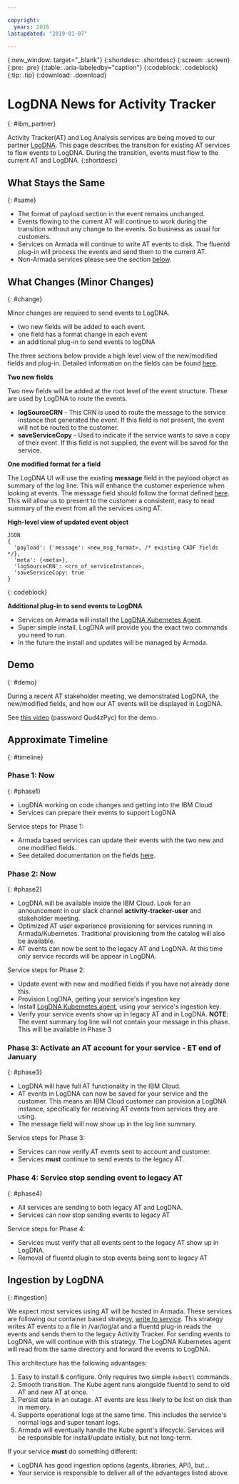 ```yaml
---

copyright:
  years: 2018
lastupdated: "2019-01-07"

---
```


{:new_window: target="_blank"}
{:shortdesc: .shortdesc}
{:screen: .screen}
{:pre: .pre}
{:table: .aria-labeledby="caption"}
{:codeblock: .codeblock}
{:tip: .tip}
{:download: .download}


# LogDNA News for Activity Tracker
{: #ibm_partner}

Activity Tracker(AT) and Log Analysis services are being moved to our partner [LogDNA](https://docs.logdna.com/docs). This page describes the transition for existing AT services to flow events to LogDNA. During the transition, events must flow to the current AT and LogDNA.
{:shortdesc}


## What Stays the Same
{: #same}


* The format of payload section in the event remains unchanged.
* Events flowing to the current AT will continue to work during the transition without any change to the events. So business as usual for customers.
* Services on Armada will continue to write AT events to disk. The fluentd plug-in will process the events and send them to the current AT.
* Non-Armada services please see the section [below](/docs/services/cloud-activity-tracker/ibm-internal-only/partner_news.html#ingestion).


## What Changes (Minor Changes)
{: #change}

Minor changes are required to send events to LogDNA. 

* two new fields will be added to each event. 
* one field has a format change in each event
* an additional plug-in to send events to logDNA

The three sections below provide a high level view of the new/modified fields and plug-in. Detailed information on the fields can be found [here](../../getting-start/event/#event-fields-for-new-architecture).

**Two new fields**

Two new fields will be added at the root level of the event structure. These are used by LogDNA to route the events. 

* **logSourceCRN** - This CRN is used to route the message to the service instance that generated the event. If this field is not present, the event will not be routed to the customer.
* **saveServiceCopy** - Used to indicate if the service wants to save a copy of their event. If this field is not supplied, the event will be saved for the service. 

**One modified format for a field**

The LogDNA UI will use the existing **message** field in the payload object as summary of the log line. This will enhance the customer experience when looking at events. The message field should follow the format defined [here](/docs/services/cloud-activity-tracker/ibm-internal-only/event_definition.html#new). This will allow us to present to the customer a consistent, easy to read summary of the event from all the services using AT.

**High-level view of updated event object**

```
JSON 
{
  'payload': {'message': <new_msg_format>, /* existing CADF fields */},
  'meta': {<meta>},
  'logSourceCRN': <crn_of_serviceInstance>, 
  'saveServiceCopy: true
}
```
{: codeblock}


**Additional plug-in to send events to LogDNA**

* Services on Armada will install the [LogDNA Kubernetes Agent](https://docs.logdna.com/docs/kubernetes).
* Super simple install. LogDNA will provide you the exact two commands you need to run.
* In the future the install and updates will be managed by Armada.


## Demo
{: #demo}

During a recent AT stakeholder meeting, we demonstrated LogDNA, the new/modified fields, and how our AT events  will be displayed in LogDNA.

See [this video](https://ibm.webex.com/ibm/lsr.php?RCID=4f9bf0967f2d4fb08debeaf118c57bc0) (password Qud4zPyc) for the demo.


## Approximate Timeline
{: #timeline}

### Phase 1: Now
{: #phase1}

* LogDNA working on code changes and getting into the IBM Cloud
* Services can prepare their events to support LogDNA

Service steps for Phase 1:

* Armada based services can update their events with the two new and one modified fields.
* See detailed documentation on the fields [here](../../getting-start/event/#event-fields-for-new-architecture).

### Phase 2: Now
{: #phase2}

* LogDNA will be available inside the IBM Cloud. Look for an announcement in our slack channel **activity-tracker-user** and stakeholder meeting.
* Optimized AT user experience provisioning for services running in Armada/Kubernetes. Traditional provisioning from the catalog will also be available.
* AT events can now be sent to the legacy AT and LogDNA. At this time only service records will be appear in LogDNA.

Service steps for Phase 2:

* Update event with new and modified fields if you have not already done this.
* Provision LogDNA, getting your service's ingestion key
* Install [LogDNA Kubernetes agent](https://docs.logdna.com/docs/kubernetes), using your service's ingestion key.
* Verify your service events show up in legacy AT and in LogDNA. **NOTE**: The event summary log line will not contain your message in this phase. This will be available in Phase 3


### Phase 3: Activate an AT account for your service - ET end of January
{: #phase3}

* LogDNA will have full AT functionality in the IBM Cloud.
* AT events in LogDNA can now be saved for your service and the customer. This means an IBM Cloud customer can provision a LogDNA instance, specifically for receiving AT events from services they are using.
* The message field will now show up in the log line summary.

Service steps for Phase 3:

* Services can now verify AT events sent to account and customer. 
* Services **must** continue to send events to the legacy AT. 

### Phase 4: Service stop sending event to legacy AT
{: #phase4}

* All services are sending to both legacy AT and LogDNA.
* Services can now stop sending events to legacy AT

Service steps for Phase 4:

* Services must verify that all events sent to the legacy AT show up in LogDNA.
* Removal of fluentd plugin to stop events being sent to legacy AT



## Ingestion by LogDNA
{: #ingestion}

We expect most services using AT will be hosted in Armada. These services are following our container based strategy, [write to service](https://pages.github.ibm.com/activity-tracker/getting-start/kube/). This strategy writes AT events to a file in /var/log/at and a fluentd plug-in reads the events and sends them to the legacy Activity Tracker. For sending events to LogDNA, we will continue with this strategy. The LogDNA Kubernetes agent will read from the same directory and forward the events to LogDNA. 

This architecture has the following advantages:

1. Easy to install & configure. Only requires two simple `kubectl` commands.
1. Smooth transition. The Kube agent runs alongside fluentd to send to old AT and new AT at once.
1. Persist data in an outage. AT events are less likely to be lost on disk than in memory.
1. Supports operational logs at the same time. This includes the service's normal logs and super tenant logs.
1. Armada will eventually handle the Kube agent's lifecycle. Services will be responsible for install/update initially, but not long-term.

<a name="otherapproach"></a>
If your service **must** do something different:

* LogDNA has good ingestion options (agents, libraries, API), but...
* Your service is responsible to deliver all of the advantages listed above. 
